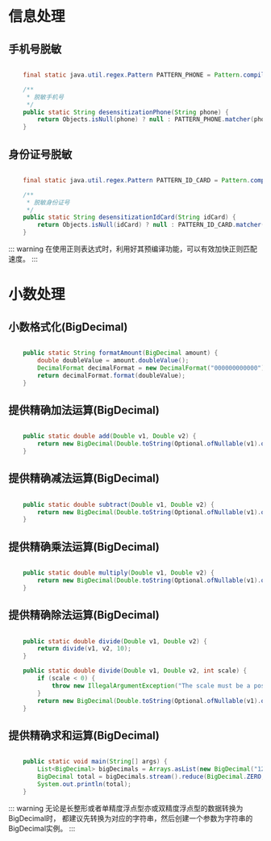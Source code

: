 # 信息处理

## 手机号脱敏

```java

    final static java.util.regex.Pattern PATTERN_PHONE = Pattern.compile("(\\d{3})\\d{4}(\\d{4})");

    /**
     * 脱敏手机号
     */
    public static String desensitizationPhone(String phone) {
        return Objects.isNull(phone) ? null : PATTERN_PHONE.matcher(phone).replaceAll("$1****$2");
    }

```

## 身份证号脱敏
```java

    final static java.util.regex.Pattern PATTERN_ID_CARD = Pattern.compile("(\\d{4})\\d{10}(\\w{4})");

    /**
     * 脱敏身份证号
     */
    public static String desensitizationIdCard(String idCard) {
        return Objects.isNull(idCard) ? null : PATTERN_ID_CARD.matcher(idCard).replaceAll("$1****$2");
    }

```

::: warning
在使用正则表达式时，利用好其预编译功能，可以有效加快正则匹配速度。 
:::

# 小数处理

## 小数格式化(BigDecimal)
```java 

    public static String formatAmount(BigDecimal amount) {
        double doubleValue = amount.doubleValue();
        DecimalFormat decimalFormat = new DecimalFormat("000000000000");
        return decimalFormat.format(doubleValue);
    }

```


## 提供精确加法运算(BigDecimal)
```java 

    public static double add(Double v1, Double v2) {
        return new BigDecimal(Double.toString(Optional.ofNullable(v1).orElse(0D))).add(new BigDecimal(Double.toString(Optional.ofNullable(v2).orElse(0D)))).doubleValue();
    }

```

## 提供精确减法运算(BigDecimal)
```java 

    public static double subtract(Double v1, Double v2) {
        return new BigDecimal(Double.toString(Optional.ofNullable(v1).orElse(0D))).subtract(new BigDecimal(Double.toString(Optional.ofNullable(v2).orElse(0D)))).doubleValue();
    }

```

## 提供精确乘法运算(BigDecimal)
```java

    public static double multiply(Double v1, Double v2) {
        return new BigDecimal(Double.toString(Optional.ofNullable(v1).orElse(0D))).multiply(new BigDecimal(Double.toString(Optional.ofNullable(v2).orElse(0D)))).doubleValue();
    }

```

## 提供精确除法运算(BigDecimal)
```java 

    public static double divide(Double v1, Double v2) {
        return divide(v1, v2, 10);
    }

    public static double divide(Double v1, Double v2, int scale) {
        if (scale < 0) {
            throw new IllegalArgumentException("The scale must be a positive integer or zero");
        }
        return new BigDecimal(Double.toString(Optional.ofNullable(v1).orElse(0D))).divide(new BigDecimal(Double.toString(Optional.ofNullable(v2).orElse(0D))), scale, BigDecimal.ROUND_HALF_UP).doubleValue();
    }

```

## 提供精确求和运算(BigDecimal)
```java

    public static void main(String[] args) {
        List<BigDecimal> bigDecimals = Arrays.asList(new BigDecimal("12.23"), new BigDecimal(Float.toString(23.43F)), new BigDecimal(Double.toString(23.45D)));
        BigDecimal total = bigDecimals.stream().reduce(BigDecimal.ZERO, BigDecimal::add);
        System.out.println(total);
    }

```

::: warning
无论是长整形或者单精度浮点型亦或双精度浮点型的数据转换为BigDecimal时，
都建议先转换为对应的字符串，然后创建一个参数为字符串的BigDecimal实例。
:::
